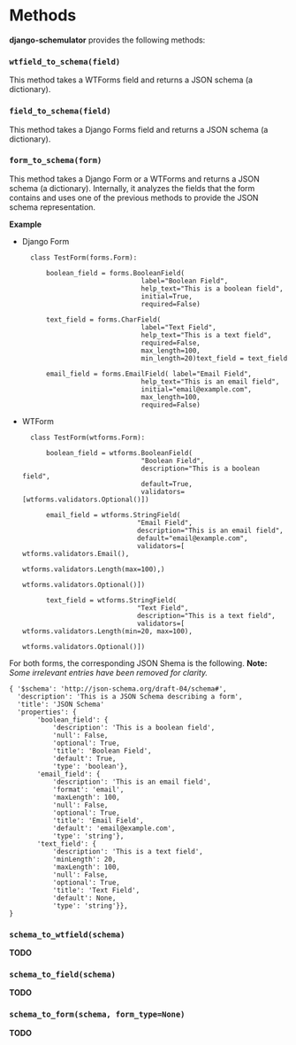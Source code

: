 # Methods

__django-schemulator__ provides the following methods:

### `wtfield_to_schema(field)` 

This method takes a WTForms field and returns a JSON schema (a dictionary).

### `field_to_schema(field)` 

This method takes a Django Forms field and returns a JSON schema (a dictionary).

### `form_to_schema(form)` 

This method takes a Django Form or a WTForms and returns a JSON schema (a dictionary).
Internally, it analyzes the fields that the form contains and uses one of the previous 
methods to provide the JSON schema representation.

__Example__

* Django Form

        class TestForm(forms.Form):

            boolean_field = forms.BooleanField(
                                    label="Boolean Field",
                                    help_text="This is a boolean field",
                                    initial=True,
                                    required=False)
         
            text_field = forms.CharField(
                                    label="Text Field",
                                    help_text="This is a text field",
                                    required=False,
                                    max_length=100,
                                    min_length=20)text_field = text_field
         
            email_field = forms.EmailField( label="Email Field",
                                    help_text="This is an email field",
                                    initial="email@example.com",
                                    max_length=100,
                                    required=False)

* WTForm

        class TestForm(wtforms.Form): 

            boolean_field = wtforms.BooleanField(
                                    "Boolean Field",
                                    description="This is a boolean field",
                                    default=True,
                                    validators=[wtforms.validators.Optional()])

            email_field = wtforms.StringField(
                                   "Email Field",
                                   description="This is an email field",
                                   default="email@example.com",
                                   validators=[ wtforms.validators.Email(),
                                                wtforms.validators.Length(max=100),)
                                                wtforms.validators.Optional()])

            text_field = wtforms.StringField(
                                   "Text Field",
                                   description="This is a text field",
                                   validators=[ wtforms.validators.Length(min=20, max=100),
                                                wtforms.validators.Optional()])


For both forms, the corresponding JSON Shema is the following. 
__Note:__ _Some irrelevant entries have been removed for clarity._

    { '$schema': 'http://json-schema.org/draft-04/schema#', 
      'description': 'This is a JSON Schema describing a form',
      'title': 'JSON Schema'
      'properties': {
           'boolean_field': {
               'description': 'This is a boolean field', 
               'null': False, 
               'optional': True,
               'title': 'Boolean Field',
               'default': True,
               'type': 'boolean'}, 
           'email_field': {
               'description': 'This is an email field',
               'format': 'email',
               'maxLength': 100,
               'null': False, 
               'optional': True, 
               'title': 'Email Field',
               'default': 'email@example.com',
               'type': 'string'}, 
           'text_field': {
               'description': 'This is a text field',
               'minLength': 20,
               'maxLength': 100,
               'null': False,
               'optional': True,
               'title': 'Text Field',
               'default': None,
               'type': 'string'}},
    }

### `schema_to_wtfield(schema)` 

__TODO__

### `schema_to_field(schema)` 

__TODO__

### `schema_to_form(schema, form_type=None)` 

__TODO__

